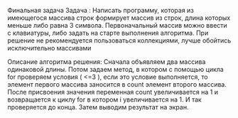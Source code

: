 Финальная задача
Задача :
Написать программу, которая из имеющегося массива строк формирует массив из строк, длина которых меньше либо равна 3 символа. Первоначальный массив можно ввести с клавиатуры, либо задать на старте выполнения алгоритма. При решение не рекомендуется пользоваться коллекциями, лучше обойтись исключительно массивами

Описание алгоритма решения:
Сначала объявляем два массива одинаковой длины. Потом задаем метод, в котором с помощью цикла for проверяем условия ( <=3 ), если это условие выполняется, то элемент первого массива заносится в count элемент второго массива. После присвоения значения переменная count увеличивается на 1 и возвращается к циклу for в котором i увеличивается на 1. И так проверяется до конца. Затем выводим результат на экран.
